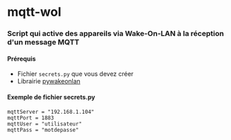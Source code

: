 # mqtt-wol
### Script qui active des appareils via Wake-On-LAN à la réception d'un message MQTT


#### Prérequis

- Fichier `secrets.py` que vous devez créer
- Librairie [pywakeonlan](https://github.com/remcohaszing/pywakeonlan)


#### Exemple de fichier secrets.py

```
mqttServer = "192.168.1.104"
mqttPort = 1883
mqttUser = "utilisateur"
mqttPass = "motdepasse"
```
